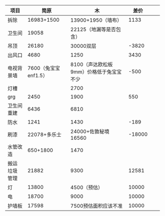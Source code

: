 
| 项目       | 简原              | 木                       | 差价     |     |     |
| -------- | --------------- | ----------------------- | ------ | --- | --- |
| 拆除       | 16983+1500      | 13900+1950（墙布）          | 1133   |     |     |
| 卫生间      | 19058           | 22125（地漏等是否包含）          |        |     |     |
| 吊顶       | 26180           | 30000双层                 | -3820  |     |     |
| 出风口      | 4680            | 1250                    | 3430   |     |     |
| 电视背景墙    | 7600（兔宝宝enf1.5） | 8100（声达欧松板9mm）价格低于兔宝宝不少 | -500   |     |     |
| 灯槽       |                 | 2700                    |        |     |     |
| grg      | 2450            | 1900                    | 550    |     |     |
| 卫生间重建    | 6436            | 6810                    |        |     |     |
| 防水       | 1241            | 1430                    | -189   |     |     |
| 刷漆       | 22078+多乐士       | 24000+佐敦秘境16560         | -18000 |     |     |
| 水管改造     | 650+1800        | 1470                    |        |     |     |
| 搬运 垃圾 管理 | 21882           | 9300                    | 12581  |     |     |
| 灯        | 13800           | 4500（预估）                | 10000  |     |     |
| 电        | 18700           | 9000                    | 10000  |     |     |
| 护墙板      | 17598           | 7500预估面积应该不准            | 10000  |     |     |
